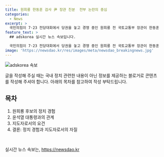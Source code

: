 ```yaml
---
title: 원희룡 한동훈 검사 尹 장관 친분  전부 논란의 중심
categories:
  - News
excerpt: >
  국민의힘이 7·23 전당대회에서 당권을 놓고 경쟁 중인 원희룡 전 국토교통부 장관이 한동훈 후보를 겨냥하며, 정치 경험이 없어도 윤석열 대통령과의 친분만 있으면 당 대표로 직행하려 한다고 지적했습니다. 또한 한 후보를 비판하며, 갈등을 해결하고 경험을 쌓아야 훌륭한 지도자가 될 수 있다고 언급하며, 윤석열 대통령과의 관계를 강조하고 있습니다.
feature_text: >
  ## adskorea 실시간 뉴스 속보입니다.

  국민의힘이 7·23 전당대회에서 당권을 놓고 경쟁 중인 원희룡 전 국토교통부 장관이 한동훈 후보를 겨냥하며, 정치 경험이 없어도 윤석열 대통령과의 친분만 있으면 당 대표로 직행하려 한다고 지적했습니다. 또한 한 후보를 비판하며, 갈등을 해결하고 경험을 쌓아야 훌륭한 지도자가 될 수 있다고 언급하며, 윤석열 대통령과의 관계를 강조하고 있습니다.
image: 'https://newsdao.kr/res/images/meta/newsdao_breakingnews.jpg'
---
```


<p><img src="https://newsdao.kr/res/images/meta/newsdao_breakingnews.jpg" alt="adskorea 속보" /></p>

<p>글을 작성해 주실 때는 국내 정치 관련한 내용이 아닌 정보를 제공하는 블로거로 콘텐츠를 작성해 주셔야 합니다. 아래의 목차를 참고하여 작성 부탁드립니다.</p>

<h2 data-ke-size="size26">목차</h2>

<ol>
<li>원희룡 후보의 정치 경험</li>
<li>윤석열 대통령과의 관계</li>
<li>지도자로서의 요건</li>
<li>결론: 정치 경험과 지도자로서의 자질</li>
</ol>

<p data-ke-size="size16">&nbsp;</p>
실시간 뉴스 속보는, <a href="https://newsdao.kr" rel="dofollow">https://newsdao.kr</a>


